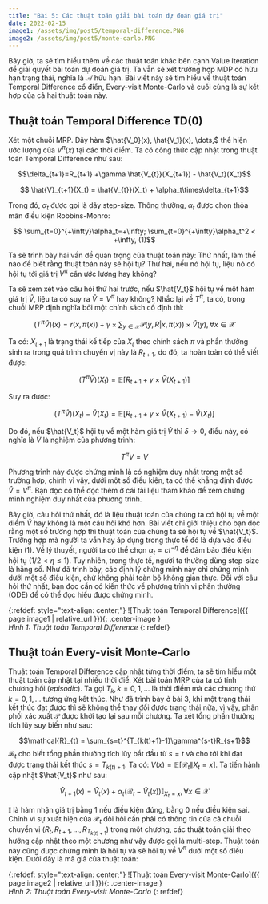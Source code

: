 ```yaml
---
title: "Bài 5: Các thuật toán giải bài toán dự đoán giá trị"
date: 2022-02-15
image1: /assets/img/post5/temporal-difference.PNG
image2: /assets/img/post5/monte-carlo.PNG
---
```


Bây giờ, ta sẽ tìm hiểu thêm về các thuật toán khác bên cạnh Value Iteration để giải quyết bài toán dự đoán giá trị. Ta vẫn sẽ xét trường hợp MDP có hữu hạn trạng thái, nghĩa là $\mathcal{A}$ hữu hạn. Bài viết này sẽ tìm hiểu về thuật toán Temporal Difference cổ điển, Every-visit Monte-Carlo và cuối cùng là sự kết hợp của cả hai thuật toán này.

## Thuật toán Temporal Difference TD(0)

Xét một chuỗi MRP. Dãy hàm $\hat{V_0}(x), \hat{V_1}(x), \dots,$ thể hiện ước lượng của $V^{\pi}(x)$ tại các thời điểm. Ta có công thức cập nhật trong thuật toán Temporal Difference như sau:

$$\delta_{t+1}=R_{t+1} +\gamma \hat{V_{t}}(X_{t+1}) - \hat{V_t}(X_t)$$

$$ \hat{V}_{t+1}(X_t) = \hat{V_{t}}(X_t) + \alpha_t\times\delta_{t+1}$$

Trong đó, $\alpha_t$ được gọi là dãy step-size. Thông thường, $\alpha_t$ được chọn thỏa mãn điều kiện Robbins-Monro:

$$ \sum_{t=0}^{+\infty}\alpha_t=+\infty; \sum_{t=0}^{+\infty}\alpha_t^2 < +\infty, (1)$$

Ta sẽ trình bày hai vấn đề quan trọng của thuật toán này: Thứ nhất, làm thế nào để biết rằng thuật toán này sẽ hội tụ? Thứ hai, nếu nó hội tụ, liệu nó có hội tụ tới giá trị $V^{\pi}$ cần ước lượng hay không?

Ta sẽ xem xét vào câu hỏi thứ hai trước, nếu $\hat{V_t}$ hội tụ về một hàm giá trị $\hat{V}$, liệu ta có suy ra $\hat{V}=V^{\pi}$ hay không? Nhắc lại về $T^{\pi}$, ta có, trong chuỗi MRP định nghĩa bởi một chính sách cố định thì:

$$ (T^{\pi}\hat{V})(x) = r(x, \pi(x)) + \gamma\times\sum_{y\in\mathcal{X}}\mathcal{P}(y,R | x, \pi(x))\times \hat{V}(y), \forall x\in\mathcal{X}$$

Ta có: $X_{t+1}$ là trạng thái kế tiếp của $X_t$ theo chính sách $\pi$ và phần thưởng sinh ra trong quá trình chuyển vị này là $R_{t+1}$, do đó, ta hoàn toàn có thể viết được:

$$ (T^{\pi}\hat{V})(X_t) = \mathbb{E}[R_{t+1} + \gamma\times \hat{V}(X_{t+1})]$$

Suy ra được:

$$ (T^{\pi}\hat{V})(X_t) - \hat{V}(X_t) = \mathbb{E}[R_{t+1} + \gamma\times \hat{V}(X_{t+1}) - \hat{V}(X_t)]$$

Do đó, nếu $\hat{V_t}$ hội tụ về một hàm giá trị $\hat{V}$ thì $\delta\rightarrow 0$, điều này, có nghĩa là $\hat{V}$ là nghiệm của phương trình:

$$ T^{\pi}V=V$$

Phương trình này được chứng minh là có nghiệm duy nhất trong một số trường hợp, chính vì vậy, dưới một số điều kiện, ta có thể khẳng định được $\hat{V}=V^{\pi}$. Bạn đọc có thể đọc thêm ở cái tài liệu tham khảo để xem chứng minh nghiệm duy nhất của phương trình.

Bây giờ, câu hỏi thứ nhất, đó là liệu thuật toán của chúng ta có hội tụ về một điểm $\hat{V}$ hay không là một câu hỏi khó hơn. Bài viết chỉ giới thiệu cho bạn đọc rằng một số trường hợp thì thuật toán của chúng ta sẽ hội tụ về $\hat{V_t}$. Trường hợp mà người ta vẫn hay áp dụng trong thực tế đó là dựa vào điều kiện $(1)$. Về lý thuyết, người ta có thể chọn $\alpha_t = ct^{-\eta}$ để đảm bảo điều kiện hội tụ ($1/2<\eta\leq 1$). Tuy nhiên, trong thực tế, người ta thường dùng step-size là hằng số. Như đã trình bày, các định lý chứng minh này chỉ chứng minh dưới một số điều kiện, chứ không phải toàn bộ không gian thực. Đối với câu hỏi thứ nhất, bạn đọc cần có kiến thức về phương trình vi phân thường (ODE) để có thể đọc hiểu được chứng minh.

{:refdef: style="text-align: center;"}
  ![Thuật toán Temporal Difference]({{ page.image1 | relative_url }}){: .center-image }  
  *Hình 1: Thuật toán Temporal Difference* 
{: refdef}

## Thuật toán Every-visit Monte-Carlo
Thuật toán Temporal Difference cập nhật từng thời điểm, ta sẽ tìm hiểu một thuật toán cập nhật tại nhiều thời điể. Xét bài toán MRP của ta có tính chương hồi (*episodic*). Ta gọi $T_k, k=0,1,\dots$ là thời điểm mà các chương thứ $k=0,1,\dots$ tương ứng kết thúc. Như đã trình bày ở bài 3, khi một trạng thái kết thúc đạt được thì sẽ không thể thay đổi được trạng thái nữa, vì vậy, phân phối xác xuất $\mathcal{P}$ được khởi tạo lại sau mỗi chương. Ta xét tổng phần thưởng tích lũy suy biến như sau:

$$\mathcal{R}_{t} = \sum_{s=t}^{T_{k(t)+1}-1}\gamma^{s-t}R_{s+1}$$
$\mathcal{R}_{t}$ cho biết tổng phần thưởng tích lũy bắt đầu từ $s=t$ và cho tới khi đạt được trạng thái kết thúc $s=T_{k(t)+1}$. Ta có: $V(x) = \mathbb{E}[\mathcal{R}_t \| X_t =x]$. Ta tiến hành cập nhật $\hat{V_t}$ như sau:

$$ \hat{V}_{t+1}(x) = \hat{V}_{t}(x) + \alpha_t(\mathcal{R}_{t} - \hat{V}_{t}(x))\mathbb{I}_{X_t=x}, \forall x\in\mathcal{X}$$

$\mathbb{I}$ là hàm nhận giá trị bằng $1$ nếu điều kiện đúng, bằng $0$ nếu điều kiện sai. Chính vì sự xuất hiện của $\mathcal{R}_{t}$ đòi hỏi cần phải có thông tin của cả chuỗi chuyển vị ($R_t, R_{t+1},\dots, R_{T_{k(t)+1}}$) trong một chương, các thuật toán giải theo hướng cập nhật theo một chương như vậy được gọi là multi-step. Thuật toán này cũng được chứng minh là hội tụ và sẽ hội tụ về $V^{\pi}$ dưới một số điều kiện. Dưới đây là mã giả của thuật toán:

{:refdef: style="text-align: center;"}
  ![Thuật toán Every-visit Monte-Carlo]({{ page.image2 | relative_url }}){: .center-image }  
  *Hình 2: Thuật toán Every-visit Monte-Carlo* 
{: refdef}


<script type="text/x-mathjax-config">
    MathJax.Hub.Config({
      tex2jax: {
        skipTags: ['script', 'noscript', 'style', 'textarea', 'pre'],
        inlineMath: [['$','$']]
      }
    });
  </script>
<script src="https://cdn.mathjax.org/mathjax/latest/MathJax.js?config=TeX-AMS-MML_HTMLorMML" type="text/javascript"></script>
